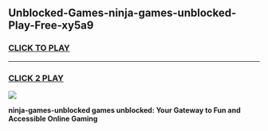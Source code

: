 
## Unblocked-Games-ninja-games-unblocked-Play-Free-xy5a9
<h3>
<a href="https://premium76.site?title=ninja-games-unblocked&ref=22A">CLICK TO PLAY</a></h3>
<hr>

<h3>
<a href="https://premium76.site?title=ninja-games-unblocked&ref=22A">CLICK 2 PLAY</a>
  
</h3>

<a href="https://premium76.site?title=ninja-games-unblocked&ref=22A"><img src="https://clearcache.store/games.png"></a>


**ninja-games-unblocked games unblocked: Your Gateway to Fun and Accessible Online Gaming**
